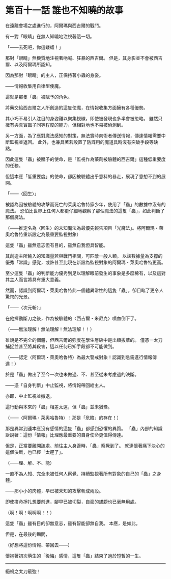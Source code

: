 # 第百十一話 誰也不知曉的故事

在遠離會場之處進行的，阿爾瑪與西吉爾的戰鬥。

有一對「眼睛」在無人知曉地注視著這一切。

「――去死吧，你這蝼蟻！」

那對「眼睛」無機質地注視著吶喊、狂暴的西吉爾。
但是，其身影並不會被西吉爾、以及阿爾瑪所認知。

因為那對「眼睛」的主人，正保持著小蟲的身姿。

――情報收集用自律型使魔。

這就是那隻「蟲」被賦予的角色。

將藥交給西吉爾之人所創造的這隻使魔，在情報收集方面擁有各種優勢。

其小巧不易引人注目的身姿難以聚集視線，即使被發現也多半會被忽略。
雖然只擁有與真實蟲子同等程度的能力，但相對地也不易被偵測到。

另一方面，為了應對魔法感知的對策，無法實時向術者傳送情報，傳達情報需要中斷監視並返回。
此外，也兼具著若設置了防諜用的魔道具時沒有突破手段等缺點。

因此這隻「蟲」被賦予的使命，是「監視作為藥劑被驗體的西吉爾」這種低重要度的任務。

但這本應「低重要度」的使命，卻因被驗體出乎意料的暴走，展現了意想不到的展開。

「――〈回生〉」

被認為因被驗體的攻擊而死亡的萊奧哈魯特家少年，使用了「蟲」的數據中沒有的魔法。
恐怕比世界上任何人都更仔細地觀察了那個魔法的這隻「蟲」，如此判斷了那個魔法。

（――推定名為〈回生〉的未知魔法為最優先報告項目「光魔法」。將阿爾瑪・萊奧哈魯特重新設定為最重要監視對象）

這隻「蟲」雖無意志但有目的，雖無自我但具智能。

其創造主所輸入的知識量若與戰鬥相關，可匹敵一般人類。
以該數據量為支撐的優秀「常識」感覚，或許甚至比現在新設為監視對象的阿爾瑪・萊奧哈魯特更高。

至少這隻「蟲」的判斷能力優秀到足以理解眼前發生的事象是多麼稀有，以及這對其主人而言將具有重大意義。

然而，認識到阿爾瑪・萊奧哈魯特此一個體異常性的這隻「蟲」，卻目睹了更令人驚愕的光景。

「――〈次元斬〉」

在他揮動斷刀之後，作為被驗體的〈西吉爾・米尼克〉噴血倒下了。

（――無法理解！無法理解！無法理解！！）

雖說是不完全的個體，但西吉爾的強度在學生層級中是出類拔萃的。
僅憑一太刀捕捉並甚至將其殺害，這以任何已知手段都不可能做到。

（――認定〈阿爾瑪・萊奧哈魯特〉為最大警戒對象！認識到急需進行情報傳達！）

於是「蟲」做出了至今一次也未做過、不、甚至從未考慮過的決斷。

――憑「自身判斷」中止監視，將情報帶回給主人。

亦即，中止監視並撤退。

這行動與本來的「蟲」相差太遠，但「蟲」並未猶豫。

（――〈阿爾瑪・萊奧哈魯特〉！那是「危險」的存在！）

那是異常到連本應沒有感情的這隻「蟲」都感到恐懼的異質。
「蟲」內部的知識訴說著：這份「情報」比理應最重要的自身使命更值得傳達。

但是，正當要離開該處、前往主人身邊時，「蟲」察覺到了。
就連懷著痛下決心的這個決斷，也已經「太遲了」。

（――理、解、不、能）

一直不為人知、完全未被任何人察覺、持續監視著所有對象的自己的「蟲」之身體。

――那小小的肉體，早已被未知的攻擊斬成兩段。

即使拼命掙扎想要前進，腳早已被切裂，自豪的翅膀也已毫無用處。

（啊！啊！啊啊啊！！）

這隻「蟲」雖有目的卻無意志，雖有智能卻無自我。
本應，是如此。

但是，在最後的瞬間，

（好想將這份情報、帶回去――）

懷抱著初次萌生的「後悔」感情，這隻「蟲」結束了過於短暫的一生。

---

絕禍之太刀最強！